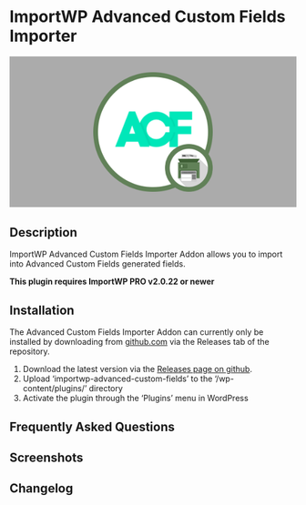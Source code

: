 # ImportWP Advanced Custom Fields Importer

![Advanced Custom Fields Importer](./assets/iwp-addon-acf.png)

## Description

ImportWP Advanced Custom Fields Importer Addon allows you to import into Advanced Custom Fields generated fields.

**This plugin requires ImportWP PRO v2.0.22 or newer**

## Installation

The Advanced Custom Fields Importer Addon can currently only be installed by downloading from [github.com](https://github.com/jcollings/importwp-advanced-custom-fields) via the Releases tab of the repository.

1. Download the latest version via the [Releases page on github](https://github.com/jcollings/importwp-advanced-custom-fields/releases).
1. Upload ‘importwp-advanced-custom-fields’ to the ‘/wp-content/plugins/’ directory
1. Activate the plugin through the ‘Plugins’ menu in WordPress

## Frequently Asked Questions

## Screenshots

## Changelog
